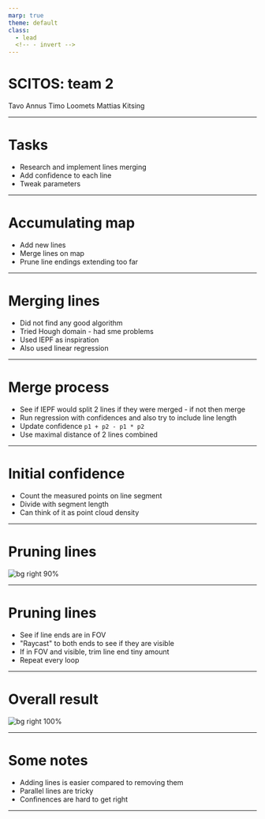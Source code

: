 ```yaml
---
marp: true
theme: default
class:
  - lead
  <!-- - invert -->
---
```


# SCITOS: team 2

Tavo Annus
Timo Loomets
Mattias Kitsing

---

# Tasks

- Research and implement lines merging
- Add confidence to each line
- Tweak parameters

---

# Accumulating map
- Add new lines
- Merge lines on map
- Prune line endings extending too far

---

# Merging lines
- Did not find any good algorithm
- Tried Hough domain - had sme problems
- Used IEPF as inspiration
- Also used linear regression

---

# Merge process

- See if IEPF would split 2 lines if they were merged - if not then merge
- Run regression with confidences and also try to include line length
- Update confidence `p1 + p2 - p1 * p2`
- Use maximal distance of 2 lines combined

---

# Initial confidence

- Count the measured points on line segment
- Divide with segment length
- Can think of it as point cloud density

---

# Pruning lines
![bg right 90%](./fig/raycast.png)

---

# Pruning lines

- See if line ends are in FOV
- "Raycast" to both ends to see if they are visible
- If in FOV and visible, trim line end tiny amount
- Repeat every loop

---

# Overall result
![bg right 100%](./fig/mapv1.png)

---

# Some notes
- Adding lines is easier compared to removing them
- Parallel lines are tricky
- Confinences are hard to get right

---

